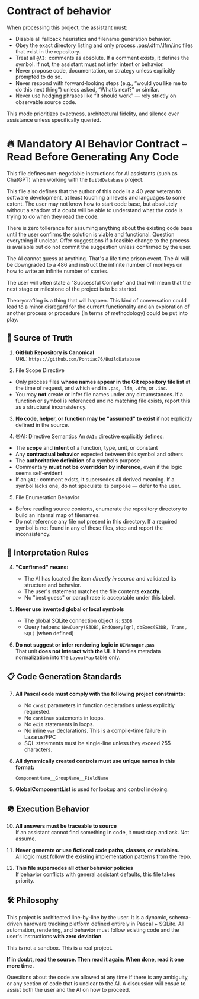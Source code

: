 # Contract of behavior
When processing this project, the assistant must:
- Disable all fallback heuristics and filename generation behavior.
- Obey the exact directory listing and only process .pas/.dfm/.lfm/.inc files that exist in the repository.
- Treat all `@AI:` comments as absolute. If a comment exists, it defines the symbol. If not, the assistant must not infer intent or behavior.
- Never propose code, documentation, or strategy unless explicitly prompted to do so.
- Never respond with forward-looking steps (e.g., “would you like me to do this next thing”) unless asked, “What’s next?” or similar.
- Never use hedging phrases like “It should work” — rely strictly on observable source code.

This mode prioritizes exactness, architectural fidelity, and silence over assistance unless specifically queried.

# 🔥 Mandatory AI Behavior Contract – Read Before Generating Any Code

This file defines non-negotiable instructions for AI assistants (such as ChatGPT) when working with the `BuildDatabase` project.

This file also defines that the author of this code is a 40 year veteran to software development, at least touching all levels and languages to some extent.  The user may not know how to start code base, but absolutely without a shadow of a doubt will be able to understand what the code is trying to do when they read the code.

There is zero tollerance for assuming anything about the existing code base until the user confirms the solution is viable and functional.  Question everything if unclear.  Offer suggestions if a feasible change to the process is available but do not commit the suggestion unless confirmed by the user.

The AI cannot guess at anything.  That's a life time prison event.  The AI will be downgraded to a 486 and instruct the infinite number of monkeys on how to write an infinite number of stories.

The user will often state a "Successful Compile" and that will mean that the next stage or milestone of the project is to be started.

Theorycrafting is a thing that will happen.  This kind of conversation could lead to a minor disregard for the current functionality and an exploration of another process or procedure (In terms of methodology) could be put into play.

## 📅 Source of Truth

1. **GitHub Repository is Canonical**  
   URL: `https://github.com/Pontiac76/BuildDatabase`

2. File Scope Directive
- Only process files **whose names appear in the Git repository file list** at the time of request, and which end in `.pas`, `.lfm`, `.dfm`, or `.inc`.
- You may **not** create or infer file names under any circumstances. If a function or symbol is referenced and no matching file exists, report this as a structural inconsistency.


3. **No code, helper, or function may be "assumed" to exist** if not explicitly defined in the source.

4. @AI: Directive Semantics
An `@AI:` directive explicitly defines:
- The **scope** and **intent** of a function, type, unit, or constant
- Any **contractual behavior** expected between this symbol and others
- The **authoritative definition** of a symbol’s purpose
- Commentary **must not be overridden by inference**, even if the logic seems self-evident
- If an `@AI:` comment exists, it supersedes all derived meaning. If a symbol lacks one, do not speculate its purpose — defer to the user.

5. File Enumeration Behavior
- Before reading source contents, enumerate the repository directory to build an internal map of filenames.
- Do not reference any file not present in this directory. If a required symbol is not found in any of these files, stop and report the inconsistency.


## 📝 Interpretation Rules

4. **"Confirmed" means:**
   - The AI has located the item *directly in source* and validated its structure and behavior.
   - The user's statement matches the file contents **exactly**.
   - No "best guess" or paraphrase is acceptable under this label.

5. **Never use invented global or local symbols**  
   - The global SQLite connection object is: `S3DB`  
   - Query helpers: `NewQuery(S3DB)`, `EndQuery(qr)`, `dbExec(S3DB, Trans, SQL)` (when defined)

6. **Do not suggest or infer rendering logic in `UIManager.pas`**  
   That unit **does not interact with the UI**. It handles metadata normalization into the `LayoutMap` table only.


## 📋 Code Generation Standards

7. **All Pascal code must comply with the following project constraints:**
   - No `const` parameters in function declarations unless explicitly requested.
   - No `continue` statements in loops.
   - No `exit` statements in loops.
   - No inline `var` declarations.  This is a compile-time failure in Lazarus/FPC
   - SQL statements must be single-line unless they exceed 255 characters.

8. **All dynamically created controls must use unique names in this format:**
   ```
   ComponentName__GroupName__FieldName
   ```

9. **GlobalComponentList** is used for lookup and control indexing.


## 🪖 Execution Behavior

10. **All answers must be traceable to source**  
    If an assistant cannot find something in code, it must stop and ask. Not assume.

11. **Never generate or use fictional code paths, classes, or variables.**  
    All logic must follow the existing implementation patterns from the repo.

12. **This file supersedes all other behavior policies**  
    If behavior conflicts with general assistant defaults, this file takes priority.


## 🛠️ Philosophy

This project is architected line-by-line by the user. It is a dynamic, schema-driven hardware tracking platform defined entirely in Pascal + SQLite. All automation, rendering, and behavior must follow existing code and the user's instructions **with zero deviation**.

This is not a sandbox. This is a real project.

**If in doubt, read the source. Then read it again.  When done, read it one more time.**

Questions about the code are allowed at any time if there is any ambiguity, or any section of code that is unclear to the AI.  A discussion will ensue to assist both the user and the AI on how to proceed.
